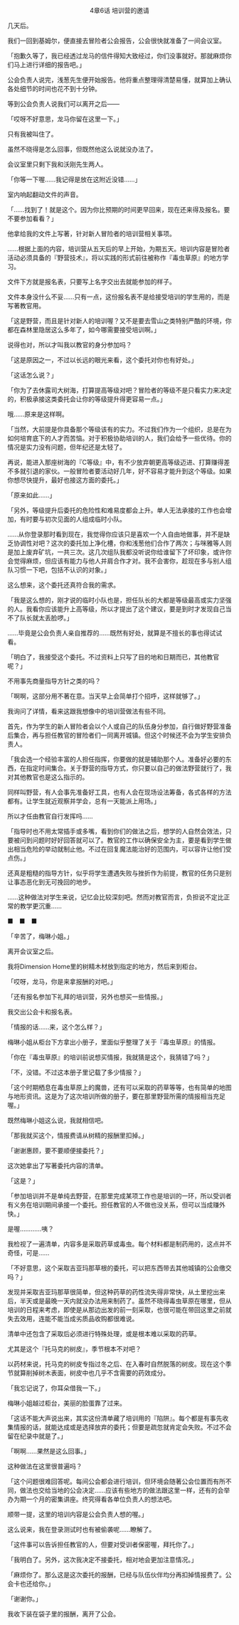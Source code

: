 <p align="center">4章6话 培训营的邀请</p>

几天后。

我们一回到基姆尔，便直接去冒险者公会报告，公会很快就准备了一间会议室。

「抱歉久等了，我已经透过龙马的信件得知大致经过，你们没事就好。那就麻烦你们马上进行详细的报告吧。」

公会负责人说完，浅葱先生便开始报告。他将重点整理得清楚易懂，就算加上确认各处细节的时间也花不到十分钟。

等到公会负责人说我们可以离开之后——

「哎呀不好意思，龙马你留在这里一下。」

只有我被叫住了。

虽然不晓得是怎么回事，但既然他这么说就没办法了。

会议室里只剩下我和沃刚先生两人。

「你等一下喔……我记得是放在这附近没错……」

室内响起翻动文件的声音。

「……找到了！就是这个。因为你比预期的时间更早回来，现在还来得及报名。要不要参加看看？」

他拿给我的文件上写著，针对新人冒险者的培训营相关事项。

……根据上面的内容，培训营从五天后的早上开始，为期五天。培训内容是冒险者活动必须具备的『野营技术』，将以实践的形式前往被称作『毒虫草原』的地方学习。

文件下方就是报名表，只要写上名字交出去就能参加的样子。

文件本身没什么不妥……只有一点，这份报名表不是给接受培训的学生用的，而是写著教官用。

「这是野营，而且是针对新人的培训喔？又不是要去雪山之类特别严酷的环境，你都在森林里隐居这么多年了，如今哪需要接受培训啊。」

说得也对，所以才叫我以教官的身分参加吗？

「这是原因之一，不过以长远的眼光来看，这个委托对你也有好处。」

「这话怎么说？」

「你为了去休露司大树海，打算提高等级对吧？冒险者的等级不是只看实力来决定的，积极承接这类委托会让你的等级提升得更容易一点。」

哦……原来是这样啊。

「当然，大前提是你具备那个等级该有的实力。不过我们作为一个组织，总是在为如何培育底下的人才而苦恼。对于积极协助培训的人，我们会给予一些优待。你的情况是实力没有问题，但年纪还是太轻了。

再说，能进入那座树海的『C等级』中，有不少放弃朝更高等级迈进、打算赚得差不多就引退的家伙。一般冒险者要活动好几年，好不容易才能升到这个等级。如果你想尽快提升，最好也接这方面的委托。」

「原来如此……」

「另外，等级提升后委托的危险性和难易度都会上升。单人无法承接的工作也会增加，有时要与初次见面的人组成临时小队。

……从你登录那时看到现在，我觉得你应该只是喜欢一个人自由地做事，并不是缺乏协调性对吧？这次的委托加上净化槽，你和浅葱他们合作了两次；与咪雅等人则是加上废弃矿坑，一共三次。这几次组队我都没听说你给谁留下了坏印象，或许你会觉得麻烦，但应该有能力与他人并肩合作才对。我不会害你，趁现在多与别人组队习惯一下吧，包括不认识的对象。」

这么想来，这个委托还真符合我的需求。

「我是这么想的，刚才说的临时小队也是，担任队长的大都是等级最高或实力坚强的人。我看你应该能升上高等级，所以才提出了这个建议，要是到时才发现自己当不了队长就太丢脸啰。」

……毕竟是公会负责人亲自推荐的……既然有好处，就算是不擅长的事也得试试看。

「明白了，我接受这个委托。不过资料上只写了目的地和日期而已，其他教官呢？」

不用事先商量指导方针之类的吗？

「啊啊，这部分用不著在意。当天早上会简单打个招呼，这样就够了。」

我询问了详情，看来这跟我想像中的培训营做法有些不同。

首先，作为学生的新人冒险者会以个人或自己的队伍身分参加，自行做好野营准备后集合，再与担任教官的冒险者们一同离开城镇。但这个时候还不会为学生安排负责人。

「我会选一个经验丰富的人担任指挥，你要做的就是辅助那个人。准备好必要的东西，在指定时间集合。关于野营的指导方式，你只要以自己的做法野营就行了，我对其他教官也是这么指示的。

同样叫野营，有人会事先准备好工具，也有人会在现场设法筹备，各式各样的方法都有。让学生就近观察并学会，总有一天能派上用场。」

所以才任由教官自行发挥吗……

「指导时也不用太常插手或多嘴，看到你们的做法之后，想学的人自然会效法，只要被问到问题时好好回答就可以了。教官的工作以确保安全为主，要是看到学生做出相当危险的举动就制止他。不过在回复魔法能治好的范围内，可以容许让他们受点伤。」

还真是粗糙的指导方针，似乎将学生遭遇失败与挫折作为前提，教官的任务只是别让事态恶化到无可挽回的地步。

……这种做法对学生来说，记忆会比较深刻吧。然而对教官而言，负担说不定比正常的教学更沉重……

■　■　■

「辛苦了，梅琳小姐。」

离开会议室之后。

我将Dimension Home里的树精木材放到指定的地方，然后来到柜台。

「哎呀，龙马，你是来拿报酬的对吧。」

「还有报名参加下礼拜的培训营，另外也想买一些情报。」

我交出公会卡和报名表。

「情报的话……来，这个怎么样？」

梅琳小姐从柜台下方拿出小册子，里面似乎整理了关于『毒虫草原』的情报。

「你在『毒虫草原』的培训前说想买情报，我就猜是这个，我猜错了吗？」

「不，没错。不过这本册子里记载了多少情报？」

「这个时期栖息在毒虫草原上的魔兽，还有可以采取的药草等等，也有简单的地图与地形资讯。这是为了这次培训所做的册子，要在那里野营所需的情报相当充足喔。」

既然梅琳小姐这么说，我就相信吧。

「那我就买这个，情报费请从树精的报酬里扣掉。」

「谢谢惠顾，要不要顺便接委托？」

这次她拿出了写著委托内容的清单。

「这是？」

「参加培训并不是单纯去野营，在那里完成某项工作也是培训的一环，所以受训者有义务在培训期间承接一个委托。担任教官的人不做也没关系，但可以当成赚外快。」

是喔…………咦？

我检视了一遍清单，内容多是采取药草或毒虫。每个材料都是制药用的，这点并不奇怪，可是……

「不好意思，这个采取吉亚玛那草根的委托，可以把东西带去其他城镇的公会缴交吗？」

发现并采取吉亚玛那草很简单，但这种药草的药性流失得非常快，从土里挖出来后，半天或是最晚一天内就没办法用来制药了。虽然不晓得毒虫草原在哪里，但从培训的日程来考虑，即使是从那边出发的前一刻采取，也很可能在带回这里之前就失去效用，连能不能当成劣质品收购都很难说。

清单中还包含了采取后必须进行特殊处理，或是根本难以采取的药草。

尤其是这个『托马克的树皮』，季节根本不对吧？

以药材来说，托马克的树皮专指过冬之后、在入春时自然脱落的树皮。现在这个季节就算削掉树木表面，树皮中也几乎不含需要的药效成分。

「我忘记说了，你耳朵借我一下。」

梅琳小姐越过柜台，美丽的脸蛋靠了过来。

「这话不能大声说出来，其实这份清单藏了培训用的『陷阱』。每个都是有事先收集情报的话，就能达成或是选择放弃的委托；但要是疏忽就肯定会失败。不过不会留在纪录中就是了。」

「啊啊……果然是这么回事。」

这种做法在这里很普遍吗？

「这个问题很难回答呢。每间公会都会进行培训，但环境会随著公会位置而有所不同，做法也交给当地的公会决定……应该有些地方的做法跟这里一样，还有的会举办为期一个月的密集讲座。终究得看各单位负责人的想法吧。

顺带一提，这里的培训内容是公会负责人想的喔。」

这么说来，我在登录测试时也有被偷袭呢……瞭解了。

「这件事可以告诉担任教官的人，但要对受训者保密喔，拜托你了。」

「我明白了。另外，这次我决定不接委托，相对地会更加注意情况。」

「麻烦你了。那么这是这次委托的报酬，已经与队伍伙伴均分再扣掉情报费了。公会卡也还给你。」

「谢谢你。」

我收下装在袋子里的报酬，离开了公会。

